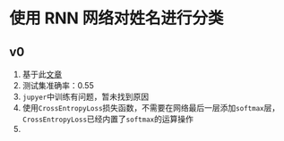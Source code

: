 # 使用 RNN 网络对姓名进行分类

## v0

1. 基于此[文章](https://toutiao.io/posts/sp0at6/preview)
2. 测试集准确率：0.55
3. `jupyer`中训练有问题，暂未找到原因
4. 使用`CrossEntropyLoss`损失函数，不需要在网络最后一层添加`softmax`层，
   `CrossEntropyLoss`已经内置了`softmax`的运算操作
5. 